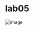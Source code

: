 # lab05
![image](https://user-images.githubusercontent.com/99550708/195984169-7e5954c0-00b0-458b-8e00-de9333e0d906.png)
